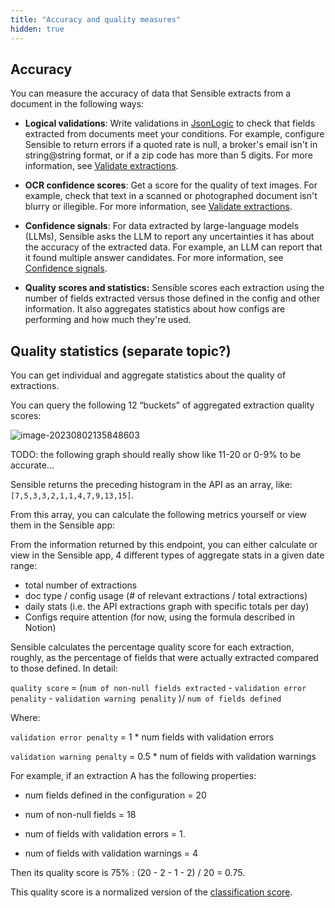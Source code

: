 ```yaml
---
title: "Accuracy and quality measures"
hidden: true
---
```


Accuracy
---


You can measure the accuracy of data that Sensible extracts from a document in the following ways:


- **Logical validations**:  Write validations in [JsonLogic](https://jsonlogic.com/) to check that fields extracted from documents meet your conditions. For example, configure Sensible to return errors if a quoted rate is null, a broker's email isn't in string@string format, or if a zip code has more than 5 digits.  For more information, see [Validate extractions](doc:validate-extractions).  
- **OCR confidence scores**: Get a score for the quality of text images. For example, check that text in a scanned or photographed document isn't blurry or illegible.  For more information, see [Validate extractions](doc:validate-extractions).  
- **Confidence signals**: For data extracted by large-language models (LLMs), Sensible asks the LLM to report any uncertainties it has about the accuracy of the extracted data. For example, an LLM can report that it found multiple answer candidates. For more information, see [Confidence signals](doc:confidence).

- **Quality scores and statistics:** Sensible scores each extraction using the number of fields extracted versus those defined in the config and other information. It also aggregates statistics about how configs are performing and how much they're used. 

Quality statistics (separate topic?)
---

You can get individual and aggregate statistics about the quality of extractions.

You can query the following 12 “buckets” of aggregated extraction quality scores:

![image-20230802135848603](C:\Users\franc\AppData\Roaming\Typora\typora-user-images\image-20230802135848603.png)

TODO: the following graph should really show like 11-20 or 0-9% to be accurate...

Sensible returns the preceding histogram in the API as an array, like: `[7,5,3,3,2,1,1,4,7,9,13,15]`.

From this array, you can calculate the following metrics yourself or view them in the Sensible app:

From the information returned by this endpoint, you can either calculate or view in the Sensible app, 4 different types of aggregate stats in a given date range:

- total number of extractions
- doc type / config usage (# of relevant extractions / total extractions)
- daily stats (i.e. the API extractions graph with specific totals per day)
- Configs require attention (for now, using the formula described in Notion)



Sensible calculates the percentage quality score for each extraction, roughly, as the percentage of fields that were actually extracted compared to those defined.  In detail:

`quality score` = (`num of non-null fields extracted` - `validation error penality` - `validation warning penality` )/ `num of fields defined`

Where:

`validation error penalty` = 1 * num  fields with validation errors

`validation warning penalty` = 0.5 * num of fields with validation warnings

For example, if an extraction A has the following properties:

- num fields defined in the configuration = 20

- num of non-null fields = 18
- num of fields with validation errors = 1.
- num of fields with validation warnings = 4

Then its quality score is 75% : (20 - 2 - 1 - 2) / 20 = 0.75. 

This quality score is a normalized version of the [classification score](doc:fingerprints). 


